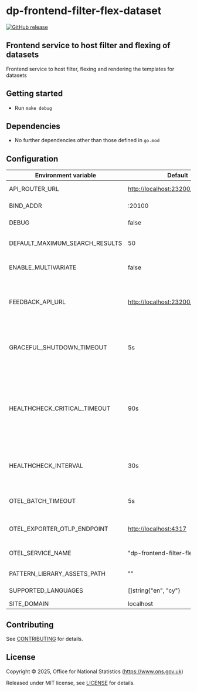# dp-frontend-filter-flex-dataset

[![GitHub release](https://img.shields.io/github/release/ONSdigital/dp-frontend-filter-flex-dataset.svg)](https://github.com/ONSdigital/dp-frontend-filter-flex-dataset/releases)

## Frontend service to host filter and flexing of datasets

Frontend service to host filter, flexing and rendering the templates for datasets

## Getting started

- Run `make debug`

## Dependencies

- No further dependencies other than those defined in `go.mod`

## Configuration

| Environment variable           | Default                           | Description                                                                                                                                           |
| ------------------------------ | --------------------------------- | ----------------------------------------------------------------------------------------------------------------------------------------------------- |
| API_ROUTER_URL                 | <http://localhost:23200/v1>       | The URL of the [dp-api-router](https://github.com/ONSdigital/dp-api-router)                                                                           |
| BIND_ADDR                      | :20100                            | The host and port to bind to                                                                                                                          |
| DEBUG                          | false                             | Enable debug mode                                                                                                                                     |
| DEFAULT_MAXIMUM_SEARCH_RESULTS | 50                                | Maximum paginated search results                                                                                                                      |
| ENABLE_MULTIVARIATE            | false                             | Enable 2021 [multivariate datasets](https://github.com/ONSdigital/dp-dataset-api/blob/5f9f4218b65aae4803809f4a876e9f72b9bf5305/models/dataset.go#L43) |
| FEEDBACK_API_URL               | <http://localhost:23200/v1/feedback> | The public `dp-api-router` address for feedback, not the internal one |
| GRACEFUL_SHUTDOWN_TIMEOUT      | 5s                                | The graceful shutdown timeout in seconds (`time.Duration` format)                                                                                     |
| HEALTHCHECK_CRITICAL_TIMEOUT   | 90s                               | Time to wait until an unhealthy dependent propagates its state to make this app unhealthy (`time.Duration` format)                                    |
| HEALTHCHECK_INTERVAL           | 30s                               | Time between self-healthchecks (`time.Duration` format)                                                                                               |
| OTEL_BATCH_TIMEOUT             | 5s                                | Interval between pushes to OT Collector                                                                                                               |
| OTEL_EXPORTER_OTLP_ENDPOINT    | <http://localhost:4317>             | URL for OpenTelemetry endpoint                                                                                                                        |
| OTEL_SERVICE_NAME              | "dp-frontend-filter-flex-dataset" | Service name to report to telemetry tools                                                                                                             |
| PATTERN_LIBRARY_ASSETS_PATH    | ""                                | Pattern library location                                                                                                                              |
| SUPPORTED_LANGUAGES            | []string{"en", "cy"}              | Supported languages                                                                                                                                   |
| SITE_DOMAIN                    | localhost                         |                                                                                                                                                       |

## Contributing

See [CONTRIBUTING](CONTRIBUTING.md) for details.

## License

Copyright © 2025, Office for National Statistics (<https://www.ons.gov.uk>)

Released under MIT license, see [LICENSE](LICENSE.md) for details.
